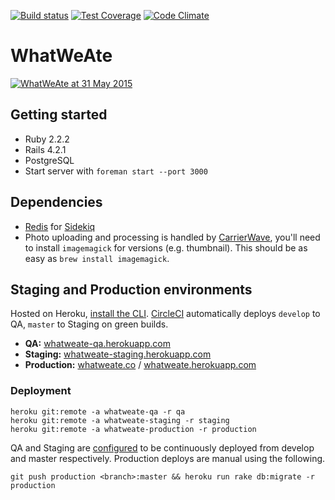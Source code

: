 [![Build status](https://circleci-badges.herokuapp.com/whatweate/whatweate/:circle-ci-badge-token)](https://circleci.com/gh/whatweate/whatweate)
[![Test Coverage](https://codeclimate.com/github/whatweate/whatweate/badges/coverage.svg)](https://codeclimate.com/github/whatweate/whatweate/coverage)
[![Code Climate](https://codeclimate.com/github/whatweate/whatweate/badges/gpa.svg)](https://codeclimate.com/github/whatweate/whatweate)

# WhatWeAte

[![WhatWeAte at 31 May 2015](https://cloud.githubusercontent.com/assets/885223/7902825/cf1557f8-07be-11e5-93f0-facdfb4ffe82.png)](http://whatweate.co)

## Getting started

- Ruby 2.2.2
- Rails 4.2.1
- PostgreSQL
- Start server with `foreman start --port 3000`

## Dependencies

- [Redis](http://redis.io/) for [Sidekiq](sidekiq.org)
- Photo uploading and processing is handled by [CarrierWave](https://github.com/carrierwaveuploader/carrierwave), you'll need to install `imagemagick` for versions (e.g. thumbnail). This should be as easy as `brew install imagemagick`.

## Staging and Production environments

Hosted on Heroku, [install the CLI](https://toolbelt.heroku.com/). [CircleCI](https://circleci.com/gh/what-we-ate/what-we-ate) automatically deploys `develop` to QA, `master` to Staging on green builds.

- **QA:** [whatweate-qa.herokuapp.com](http://whatweate-qa.herokuapp.com)
- **Staging:** [whatweate-staging.herokuapp.com](http://whatweate-staging.herokuapp.com)
- **Production:** [whatweate.co](http://whatweate.co) / [whatweate.herokuapp.com](http://whatweate.herokuapp.com)

### Deployment

```
heroku git:remote -a whatweate-qa -r qa
heroku git:remote -a whatweate-staging -r staging
heroku git:remote -a whatweate-production -r production
```

QA and Staging are [configured](https://github.com/whatweate/whatweate/blob/develop/circle.yml) to be continuously deployed from develop and master respectively. Production deploys are manual using the following.

```
git push production <branch>:master && heroku run rake db:migrate -r production
```

